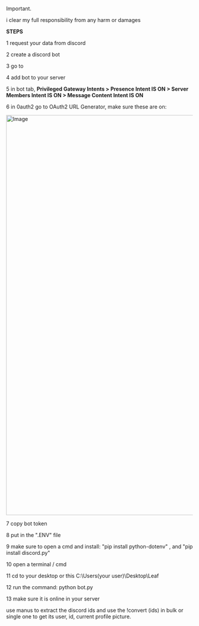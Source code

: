 Important. 

i clear my full responsibility from any harm or damages 


**STEPS**

1 request your data from discord 

2 create a discord bot

3 go to [](https://discord.com/developers/applications)

4 add bot to your server

5 in bot tab, **Privileged Gateway Intents > Presence Intent IS ON > Server Members Intent IS ON > Message Content Intent IS ON** 

6 in 0auth2 go to OAuth2 URL Generator, make sure these are on:

<img width="1920" height="1080" alt="Image" src="https://github.com/user-attachments/assets/be9a2350-09c1-4566-a9f4-9f5295bedbe2" />

7 copy bot token

8 put in the ".ENV" file

9 make sure to open a cmd and install: "pip install python-dotenv" , and "pip install discord.py"

10 open a terminal / cmd

11 cd to your desktop or this C:\Users\(your user)\Desktop\Leaf 

12 run the command: python bot.py

13 make sure it is online in your server

use manus to extract the discord ids and use the !convert (ids) in bulk or single one to get its user, id, current profile picture.
